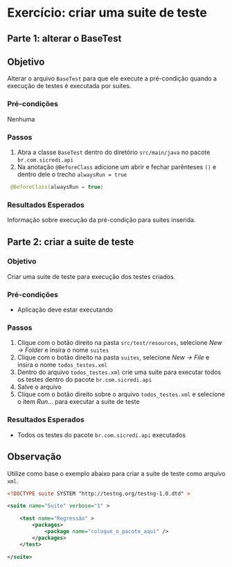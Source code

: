 # Exercício: criar uma suite de teste

## Parte 1: alterar o BaseTest

## Objetivo

Alterar o arquivo `BaseTest` para que ele execute a pré-condição quando a execução de testes é executada por suites.

### Pré-condições

Nenhuma

### Passos

1. Abra a classe `BaseTest` dentro do diretório `src/main/java` no pacote `br.com.sicredi.api`
2. Na anotação `@BeforeClass` adicione um abrir e fechar parênteses `()` e dentro dele o trecho `alwaysRun = true`

```java
 @BeforeClass(alwaysRun = true)
```

### Resultados Esperados

Informação sobre execução da pré-condição para suites inserida.

## Parte 2: criar a suite de teste

### Objetivo

Criar uma suite de teste para execução dos testes criados.

### Pré-condições

* Aplicação deve estar executando

### Passos

1. Clique com o botão direito na pasta `src/test/resources`, selecione *New -> Folder* e insira o nome `suites`
2. Clique com o botão direito na pasta `suites`, selecione *New -> File* e insira o nome `todos_testes.xml`
3. Dentro do arquivo `todos_testes.xml` crie uma suite para executar todos os testes dentro do pacote `br.com.sicredi.api`
4. Salve o arquivo
5. Clique com o botão direito sobre o arquivo `todos_testes.xml` e selecione o item *Run...* para executar a suite de teste
     
### Resultados Esperados

* Todos os testes do pacote `br.com.sicredi.api` executados

## Observação

Utilize como base o exemplo abaixo para criar a suite de teste como arquivo `xml`.

```xml
<!DOCTYPE suite SYSTEM "http://testng.org/testng-1.0.dtd" >

<suite name="Suite" verbose="1" >

    <test name="Regressão" >
        <packages>
            <package name="coloque_o_pacote_aqui" />
        </packages>
    </test>

</suite>
```